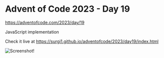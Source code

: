 # Advent of Code 2023 - Day 19

https://adventofcode.com/2023/day/19

JavaScript implementation

Check it live at https://surgi1.github.io/adventofcode/2023/day19/index.html

![Screenshot!](https://surgi1.github.io/adventofcode/screenshots/2023_19.png)